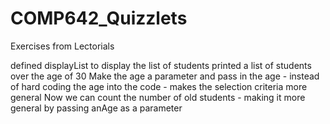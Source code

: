 # COMP642_Quizzlets
 Exercises from Lectorials
 <!-- Week one - first OOP program learning about Classes and Objects , Attributes and Behaviours - created Elevator and Savings Accounts in OOP(Python) -->
 <!-- Week Two - Lists, creation adding removing and appending obejcts - list methods suchs as len, pop, insert and append, created myStudent list - not sure yet how to print list  -->
 defined displayList to display the list of students
 printed a list of students over the age of 30
Make the age a parameter and pass in the age - instead of hard coding the age into the code - makes the selection criteria more general 
Now we can count the number of old students - making it more general by passing anAge as a parameter